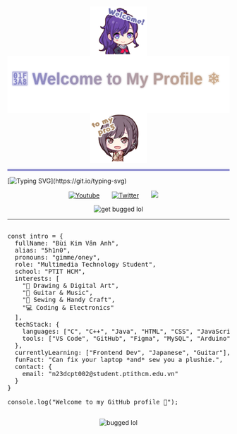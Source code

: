 <p align="center">
  <img src="./Mafuyu.png" width="130" style="vertical-align: middle;"/>
  <img src="./gradienttext.svg" height="130" style="vertical-align: middle;"/>
  <img src="./Ena.png" width="130" style="vertical-align: middle;"/>
</p>



<hr style="height:4px; background-color:#8888CC; border:none;" />

[![Typing SVG](https://readme-typing-svg.herokuapp.com?font=Fira+Code&size=25&pause=1000&color=1314FE&center=true&vCenter=true&width=1000&lines=hello%2C+my+name's+bkvanh.+nice+%E5%85%94+meet+you.)](https://git.io/typing-svg)
<p align="center">
  <a href="https://youtu.be/2Ii7UBMxWVw?si=vIX7ARuOjbyS8I_X"><img width="32px" alt="Youtube" title="Youtube" src="https://i.imgur.com/qiXu7b2.png"/></a>
  &#8287;&#8287;&#8287;&#8287;&#8287;
  <a href="https://x.com/pj_sekai/status/1538129901819158528"><img width="32px" alt="Twitter" title="Twitter" src="https://i.imgur.com/AixJgnm.png"/></a>
  &#8287;&#8287;&#8287;&#8287;&#8287;
  <a href="https://discord.gg/5UXgRt3q" alt="Discord" title="Niigo"><img width="32px" src="https://i.imgur.com/OViZO8J.png"/></a>
  &#8287;&#8287;&#8287;&#8287;&#8287;

</p>
<p align="center">
  <img src="https://media1.tenor.com/m/V8ZEl04Ef_4AAAAC/project-sekai-prsk.gif" alt="get bugged lol" width="300" />
</p>


----------------
<pre lang="markdown"> 
const intro = {
  fullName: "Bùi Kim Vân Anh",
  alias: "5h1n0",
  pronouns: "gimme/oney",
  role: "Multimedia Technology Student",
  school: "PTIT HCM",
  interests: [
    "🎨 Drawing & Digital Art",
    "🎸 Guitar & Music",
    "🧵 Sewing & Handy Craft",
    "💻 Coding & Electronics"
  ],
  techStack: {
    languages: ["C", "C++", "Java", "HTML", "CSS", "JavaScript"],
    tools: ["VS Code", "GitHub", "Figma", "MySQL", "Arduino"]
  },
  currentlyLearning: ["Frontend Dev", "Japanese", "Guitar"],
  funFact: "Can fix your laptop *and* sew you a plushie.",
  contact: {
    email: "n23dcpt002@student.ptithcm.edu.vn"
  }
}

console.log("Welcome to my GitHub profile 👾");
 </pre>
</p>
<p align="center">
  <img src="https://media.tenor.com/p6l-QhyZUogAAAAj/cockroach-dance.gif" alt="bugged lol" width="100" />
</p>

